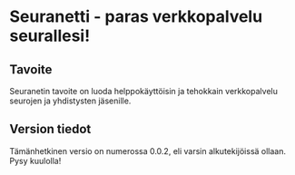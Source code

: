 # Seuranetti - paras verkkopalvelu seurallesi!

## Tavoite
Seuranetin tavoite on luoda helppokäyttöisin ja tehokkain verkkopalvelu seurojen ja yhdistysten jäsenille. 

## Version tiedot
Tämänhetkinen versio on numerossa 0.0.2, eli varsin alkutekijöissä ollaan. Pysy kuulolla!